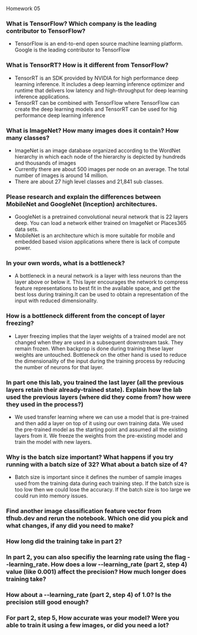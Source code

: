 Homework 05

### What is TensorFlow? Which company is the leading contributor to TensorFlow?
* TensorFlow is an end-to-end open source machine learning platform. Google is the leading contributor to TensorFlow

### What is TensorRT? How is it different from TensorFlow?
* TensorRT is an SDK provided by NVIDIA for high performance deep learning inference. It includes a deep learning inference optimizer and runtime that delivers low latency and high-throughput for deep learning inference applications.
* TensorRT can be combined with TensorFlow where TensorFlow can create the deep learning models and TensorRT can be used for hig performance deep learning inference

### What is ImageNet? How many images does it contain? How many classes?
* ImageNet is an image database organized according to the WordNet hierarchy in which each node of the hierarchy is depicted by hundreds and thousands of images
* Currently there are about 500 images per node on an average. The total number of images is around 14 million.
* There are about 27 high level classes and 21,841 sub classes.

### Please research and explain the differences between MobileNet and GoogleNet (Inception) architectures.
* GoogleNet is a pretrained convolutional neural network that is 22 layers deep. You can load a network either trained on ImageNet or Places365 data sets. 
* MobileNet is an architecture which is more suitable for mobile and embedded based vision applications where there is lack of compute power.

### In your own words, what is a bottleneck?
* A bottleneck in a neural network is a layer with less neurons than the layer above or below it. This layer encourages the network to compress feature representations to best fit in the available space, and get the best loss during training.It can be used to obtain a representation of the input with reduced dimensionality.

### How is a bottleneck different from the concept of layer freezing?
* Layer freezing implies that the layer weights of a trained model are not changed when they are used in a subsequent downstream task. They remain frozen. When backprop is done during training these layer weights are untouched.
Bottleneck on the other hand is used to reduce the dimensionality of the input during the training process by reducing the number of neurons for that layer.

### In part one this lab, you trained the last layer (all the previous layers retain their already-trained state). Explain how the lab used the previous layers (where did they come from? how were they used in the process?)
* We used transfer learning where we can use a model that is pre-trained and then add a layer on top of it using our own training data. We used the pre-trained model as the starting point and assumed all the existing layers from it. We freeze the weights from the pre-existing model and train the model with new layers.

### Why is the batch size important? What happens if you try running with a batch size of 32? What about a batch size of 4?
* Batch size is important since it defines the number of sample images used from the training data during each training step. If the batch size is too low then we could lose the accuracy. If the batch size is too large we could run into memory issues.

### Find another image classification feature vector from tfhub.dev and rerun the notebook. Which one did you pick and what changes, if any did you need to make?

### How long did the training take in part 2?

### In part 2, you can also specifiy the learning rate using the flag --learning_rate. How does a low --learning_rate (part 2, step 4) value (like 0.001) affect the precision? How much longer does training take?

### How about a --learning_rate (part 2, step 4) of 1.0? Is the precision still good enough?

### For part 2, step 5, How accurate was your model? Were you able to train it using a few images, or did you need a lot?
